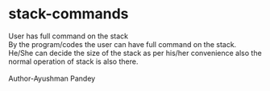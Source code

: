 # stack-commands
User has full command on the stack
<br>
By the program/codes the user can have full command on the stack.<br>
He/She can decide the size of the stack as per his/her convenience also the normal operation of stack is also there.<br>
<br>
Author-Ayushman Pandey